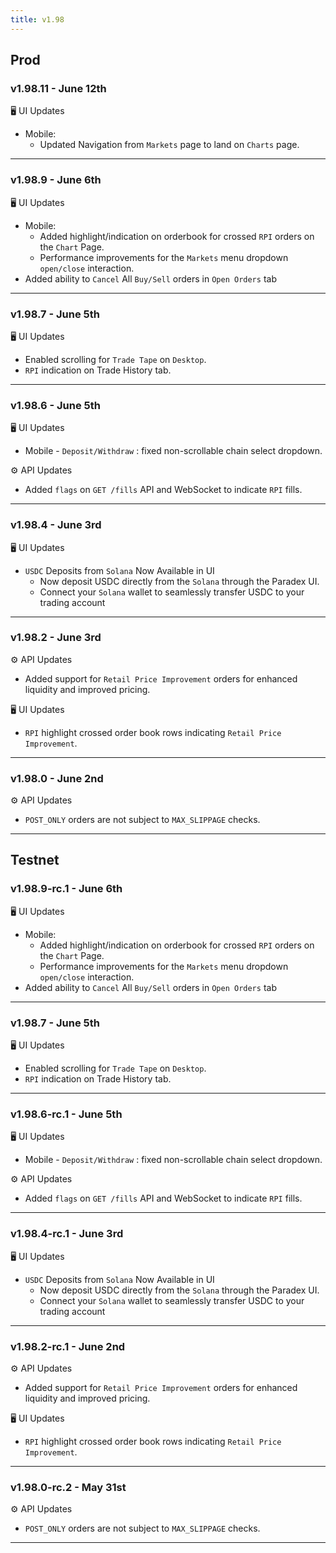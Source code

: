 ```yaml
---
title: v1.98
---
```

## Prod
### v1.98.11 - June 12th
🖥️  UI Updates
* Mobile: 
  * Updated Navigation from `Markets` page to land on `Charts` page.
---
### v1.98.9 - June 6th
🖥️  UI Updates
* Mobile: 
  * Added highlight/indication on orderbook for crossed `RPI` orders on the `Chart` Page.
  * Performance improvements for the `Markets` menu dropdown `open/close` interaction.
* Added ability to `Cancel` All `Buy/Sell` orders in `Open Orders` tab
---
### v1.98.7 - June 5th
🖥️  UI Updates
* Enabled scrolling for `Trade Tape` on `Desktop`.
* `RPI` indication on Trade History tab.
---
### v1.98.6 - June 5th
🖥️  UI Updates
* Mobile - `Deposit/Withdraw` : fixed non-scrollable chain select dropdown.

⚙️ API Updates
* Added `flags` on `GET /fills` API and WebSocket to indicate `RPI` fills.
---
### v1.98.4 - June 3rd  
🖥️  UI Updates
 * `USDC` Deposits from `Solana` Now Available in UI
   * Now deposit USDC directly from the `Solana` through the Paradex UI.
   * Connect your `Solana` wallet to seamlessly transfer USDC to your trading account
---
### v1.98.2 - June 3rd
⚙️ API Updates
 * Added support for `Retail Price Improvement` orders for enhanced liquidity and improved pricing.
  
🖥️  UI Updates
 * `RPI` highlight crossed order book rows indicating `Retail Price Improvement`.
---
### v1.98.0 - June 2nd
⚙️ API Updates
* `POST_ONLY` orders are not subject to `MAX_SLIPPAGE` checks.
---

## Testnet
### v1.98.9-rc.1 - June 6th
🖥️  UI Updates
* Mobile: 
  * Added highlight/indication on orderbook for crossed `RPI` orders on the `Chart` Page.
  * Performance improvements for the `Markets` menu dropdown `open/close` interaction.
* Added ability to `Cancel` All `Buy/Sell` orders in `Open Orders` tab
---
### v1.98.7 - June 5th
🖥️  UI Updates
* Enabled scrolling for `Trade Tape` on `Desktop`.
* `RPI` indication on Trade History tab.
---
### v1.98.6-rc.1 - June 5th
🖥️  UI Updates
* Mobile - `Deposit/Withdraw` : fixed non-scrollable chain select dropdown.

⚙️ API Updates
* Added `flags` on `GET /fills` API and WebSocket to indicate `RPI` fills.
---
### v1.98.4-rc.1 - June 3rd  
🖥️  UI Updates
 * `USDC` Deposits from `Solana` Now Available in UI
   * Now deposit USDC directly from the `Solana` through the Paradex UI.
   * Connect your `Solana` wallet to seamlessly transfer USDC to your trading account
---
### v1.98.2-rc.1 - June 2nd
⚙️ API Updates
 * Added support for `Retail Price Improvement` orders for enhanced liquidity and improved pricing.

🖥️  UI Updates
 * `RPI` highlight crossed order book rows indicating `Retail Price Improvement`.
---
### v1.98.0-rc.2 - May 31st
⚙️ API Updates
* `POST_ONLY` orders are not subject to `MAX_SLIPPAGE` checks.
---
